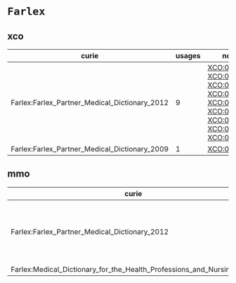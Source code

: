 # `Farlex`

## xco

| curie                                         |   usages | nodes                                                                                                                                                                                                                                                                                                                                                                                                                                                                     |
|-----------------------------------------------|----------|---------------------------------------------------------------------------------------------------------------------------------------------------------------------------------------------------------------------------------------------------------------------------------------------------------------------------------------------------------------------------------------------------------------------------------------------------------------------------|
| Farlex:Farlex_Partner_Medical_Dictionary_2012 |        9 | [XCO:0000376](https://bioregistry.io/XCO:0000376), [XCO:0000401](https://bioregistry.io/XCO:0000401), [XCO:0000412](https://bioregistry.io/XCO:0000412), [XCO:0000420](https://bioregistry.io/XCO:0000420), [XCO:0000464](https://bioregistry.io/XCO:0000464), [XCO:0000465](https://bioregistry.io/XCO:0000465), [XCO:0000466](https://bioregistry.io/XCO:0000466), [XCO:0000508](https://bioregistry.io/XCO:0000508), [XCO:0000522](https://bioregistry.io/XCO:0000522) |
| Farlex:Farlex_Partner_Medical_Dictionary_2009 |        1 | [XCO:0000527](https://bioregistry.io/XCO:0000527)                                                                                                                                                                                                                                                                                                                                                                                                                         |

## mmo

| curie                                                                 |   usages | nodes                                                                                                                                                                                                                                                                                                                                                               |
|-----------------------------------------------------------------------|----------|---------------------------------------------------------------------------------------------------------------------------------------------------------------------------------------------------------------------------------------------------------------------------------------------------------------------------------------------------------------------|
| Farlex:Farlex_Partner_Medical_Dictionary_2012                         |        7 | [MMO:0000162](https://bioregistry.io/MMO:0000162), [MMO:0000387](https://bioregistry.io/MMO:0000387), [MMO:0000492](https://bioregistry.io/MMO:0000492), [MMO:0000495](https://bioregistry.io/MMO:0000495), [MMO:0000499](https://bioregistry.io/MMO:0000499), [MMO:0000500](https://bioregistry.io/MMO:0000500), [MMO:0000501](https://bioregistry.io/MMO:0000501) |
| Farlex:Medical_Dictionary_for_the_Health_Professions_and_Nursing_2012 |        1 | [MMO:0000563](https://bioregistry.io/MMO:0000563)                                                                                                                                                                                                                                                                                                                   |

